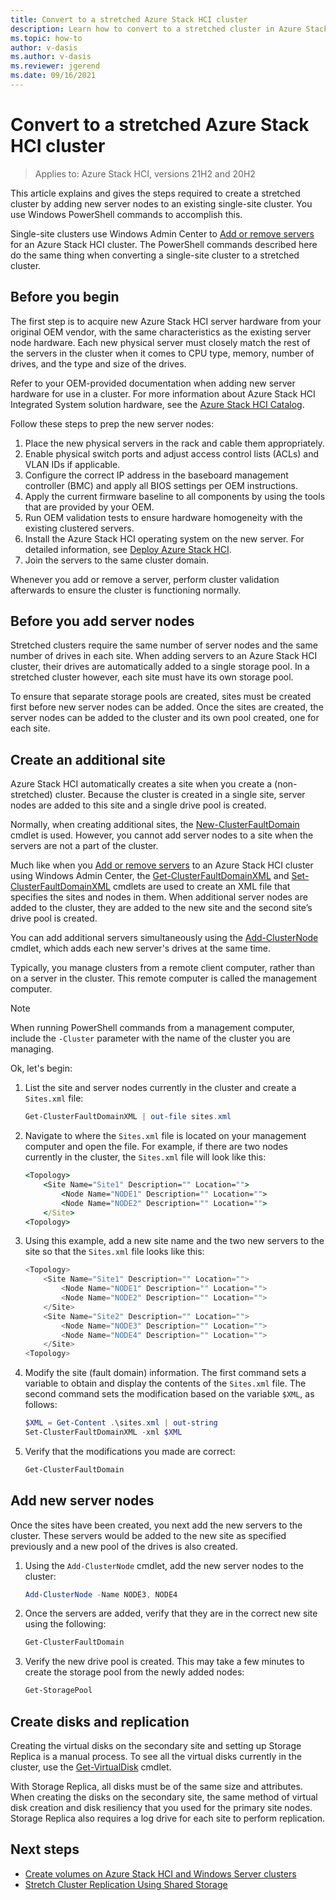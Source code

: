 ```yaml
---
title: Convert to a stretched Azure Stack HCI cluster
description: Learn how to convert to a stretched cluster in Azure Stack HCI
ms.topic: how-to
author: v-dasis
ms.author: v-dasis
ms.reviewer: jgerend
ms.date: 09/16/2021
---
```


# Convert to a stretched Azure Stack HCI cluster

> Applies to: Azure Stack HCI, versions 21H2 and 20H2

This article explains and gives the steps required to create a stretched cluster by adding new server nodes to an existing single-site cluster. You use Windows PowerShell commands to accomplish this.

Single-site clusters use Windows Admin Center to [Add or remove servers](add-cluster.md) for an Azure Stack HCI cluster. The PowerShell commands described here do the same thing when converting a single-site cluster to a stretched cluster.

## Before you begin

The first step is to acquire new Azure Stack HCI server hardware from your original OEM vendor, with the same characteristics as the existing server node hardware. Each new physical server must closely match the rest of the servers in the cluster when it comes to CPU type, memory, number of drives, and the type and size of the drives.

Refer to your OEM-provided documentation when adding new server hardware for use in a cluster. For more information about Azure Stack HCI Integrated System solution hardware, see the [Azure Stack HCI Catalog](https://aka.ms/AzureStackHCICatalog).

Follow these steps to prep the new server nodes:

1. Place the new physical servers in the rack and cable them appropriately.
1. Enable physical switch ports and adjust access control lists (ACLs) and VLAN IDs if applicable.
1. Configure the correct IP address in the baseboard management controller (BMC) and apply all BIOS settings per OEM instructions.
1. Apply the current firmware baseline to all components by using the tools that are provided by your OEM.
1. Run OEM validation tests to ensure hardware homogeneity with the existing clustered servers.
1. Install the Azure Stack HCI operating system on the new server. For detailed information, see [Deploy Azure Stack HCI](/azure-stack/hci/deploy/operating-system).
1. Join the servers to the same cluster domain.

Whenever you add or remove a server, perform cluster validation afterwards to ensure the cluster is functioning normally.

## Before you add server nodes

Stretched clusters require the same number of server nodes and the same number of drives in each site. When adding servers to an Azure Stack HCI cluster, their drives are automatically added to a single storage pool. In a stretched cluster however, each site must have its own storage pool.

To ensure that separate storage pools are created, sites must be created first before new server nodes can be added. Once the sites are created, the server nodes can be added to the cluster and its own pool created, one for each site.

## Create an additional site

Azure Stack HCI automatically creates a site when you create a (non-stretched) cluster. Because the cluster is created in a single site, server nodes are added to this site and a single drive pool is created.

Normally, when creating additional sites, the [New-ClusterFaultDomain](/powershell/module/failoverclusters/new-clusterfaultdomain) cmdlet is used. However, you cannot add server nodes to a site when the servers are not a part of the cluster.  

Much like when you [Add or remove servers](add-cluster.md) to an Azure Stack HCI cluster using Windows Admin Center, the [Get-ClusterFaultDomainXML](/powershell/module/failoverclusters/get-clusterfaultdomainxml) and [Set-ClusterFaultDomainXML](/powershell/module/failoverclusters/set-clusterfaultdomainxml) cmdlets are used to create an XML file that specifies the sites and nodes in them. When additional server nodes are added to the cluster, they are added to the new site and the second site’s drive pool is created.

You can add additional servers simultaneously using the [Add-ClusterNode](/powershell/module/failoverclusters/add-clusternode) cmdlet, which adds each new server's drives at the same time.

Typically, you manage clusters from a remote client computer, rather than on a server in the cluster. This remote computer is called the management computer.

>[!NOTE]
>When running PowerShell commands from a management computer, include the `-Cluster` parameter with the name of the cluster you are managing.

Ok, let's begin:

1. List the site and server nodes currently in the cluster and create a `Sites.xml` file:

    ~~~PowerShell
    Get-ClusterFaultDomainXML | out-file sites.xml
    ~~~

1. Navigate to where the `Sites.xml` file is located on your management computer and open the file. For example, if there are two nodes currently in the cluster, the `Sites.xml` file will look like this:

    ~~~cmd
    <Topology>
        <Site Name="Site1" Description="" Location="">
            <Node Name="NODE1" Description="" Location="">
            <Node Name="NODE2" Description="" Location="">
        </Site>
    <Topology>
    ~~~

1. Using this example, add a new site name and the two new servers to the site so that the `Sites.xml` file looks like this:

    ~~~PowerShell
    <Topology>
        <Site Name="Site1" Description="" Location="">
            <Node Name="NODE1" Description="" Location="">
            <Node Name="NODE2" Description="" Location="">
        </Site>
        <Site Name="Site2" Description="" Location="">
            <Node Name="NODE3" Description="" Location="">
            <Node Name="NODE4" Description="" Location="">
        </Site>
    <Topology>
    ~~~

1. Modify the site (fault domain) information. The first command sets a variable to obtain and display the contents of the `Sites.xml` file. The second command sets the modification based on the variable `$XML`, as follows:

    ~~~PowerShell
    $XML = Get-Content .\sites.xml | out-string
    Set-ClusterFaultDomainXML -xml $XML
    ~~~

1. Verify that the modifications you made are correct:

    ~~~PowerShell
    Get-ClusterFaultDomain
    ~~~

## Add new server nodes

Once the sites have been created, you next add the new servers to the cluster. These servers would be added to the new site as specified previously and a new pool of the drives is also created.

1. Using the `Add-ClusterNode` cmdlet, add the new server nodes to the cluster:

    ~~~PowerShell
    Add-ClusterNode -Name NODE3, NODE4
    ~~~

1. Once the servers are added, verify that they are in the correct new site using the following:

    ~~~PowerShell
    Get-ClusterFaultDomain
    ~~~

1. Verify the new drive pool is created. This may take a few minutes to create the storage pool from the newly added nodes:

    ~~~PowerShell
    Get-StoragePool
    ~~~

## Create disks and replication

Creating the virtual disks on the secondary site and setting up Storage Replica is a manual process. To see all the virtual disks currently in the cluster, use the [Get-VirtualDisk](/powershell/module/storage/get-virtualdisk) cmdlet.  

With Storage Replica, all disks must be of the same size and attributes. When creating the disks on the secondary site, the same method of virtual disk creation and disk resiliency that you used for the primary site nodes. Storage Replica also requires a log drive for each site to perform replication.  

## Next steps

- [Create volumes on Azure Stack HCI and Windows Server clusters](create-volumes.md)
- [Stretch Cluster Replication Using Shared Storage](/windows-server/storage/storage-replica/stretch-cluster-replication-using-shared-storage)

